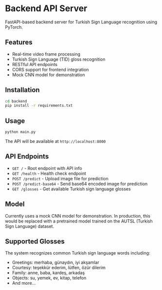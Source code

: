 # Backend API Server

FastAPI-based backend server for Turkish Sign Language recognition using PyTorch.

## Features

- Real-time video frame processing
- Turkish Sign Language (TID) gloss recognition
- RESTful API endpoints
- CORS support for frontend integration
- Mock CNN model for demonstration

## Installation

```bash
cd backend
pip install -r requirements.txt
```

## Usage

```bash
python main.py
```

The API will be available at `http://localhost:8000`

## API Endpoints

- `GET /` - Root endpoint with API info
- `GET /health` - Health check endpoint
- `POST /predict` - Upload image file for prediction
- `POST /predict-base64` - Send base64 encoded image for prediction
- `GET /glosses` - Get available Turkish sign language glosses

## Model

Currently uses a mock CNN model for demonstration. In production, this would be replaced with a pretrained model trained on the AUTSL (Turkish Sign Language) dataset.

## Supported Glosses

The system recognizes common Turkish sign language words including:
- Greetings: merhaba, günaydın, iyi akşamlar
- Courtesy: teşekkür ederim, lütfen, özür dilerim
- Family: anne, baba, kardeş, arkadaş
- Objects: su, yemek, ev, kitap, telefon
- And more...
